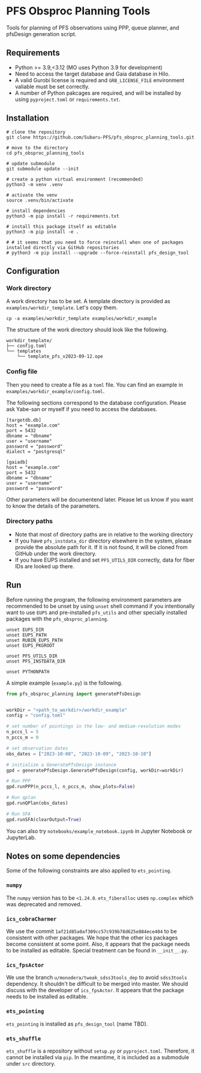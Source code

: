 # PFS Obsproc Planning Tools

Tools for planning of PFS observations using PPP, queue planner, and pfsDesign generation script.

## Requirements

- Python >= 3.9,\<3.12 (MO uses Python 3.9 for development)
- Need to access the target database and Gaia database in Hilo.
- A valid Gurobi license is required and `GRB_LICENSE_FILE` environment valiable must be set correctly.
- A number of Python pakcages are required, and will be installed by using `pyproject.toml` or `requirements.txt`.

## Installation

```shell
# clone the repository
git clone https://github.com/Subaru-PFS/pfs_obsproc_planning_tools.git

# move to the directory
cd pfs_obsproc_planning_tools

# update submodule
git submodule update --init

# create a python virtual environment (recommended)
python3 -m venv .venv

# activate the venv
source .venv/bin/activate

# install dependencies
python3 -m pip install -r requirements.txt

# install this package itself as editable
python3 -m pip install -e .

# # it seems that you need to force reinstall when one of packages installed directly via GitHub repositories
# python3 -m pip install --upgrade --force-reinstall pfs_design_tool
```

## Configuration

### Work directory
A work directory has to be set. A template directory is provided as `examples/workdir_template`. Let's copy them.

```shell
cp -a examples/workdir_template examples/workdir_example
```

The structure of the work directory should look like the following.

```
workdir_template/
├── config.toml
└── templates
    └── template_pfs_v2023-09-12.ope
```

### Config file
Then you need to create a file as a `toml` file. You can find an example in `examples/workdir_example/config.toml`.

The following sections correspond to the database configuration. Please ask Yabe-san or myself if you need to access the databases.

```
[targetdb.db]
host = "example.com"
port = 5432
dbname = "dbname"
user = "username"
password = "password"
dialect = "postgresql"
```

```
[gaiadb]
host = "example.com"
port = 5432
dbname = "dbname"
user = "username"
password = "password"
```

Other parameters will be documentend later. Please let us know if you want to know the details of the parameters.

### Directory paths
- Note that most of directory paths are in relative to the working directory
- If you have `pfs_instdata_dir` directory elsewhere in the system, please provide the absolute path for it. If it is not found, it will be cloned from GitHub under the work directory.
- If you have EUPS installed and set `PFS_UTILS_DIR` correctly, data for fiber IDs are looked up there.


## Run

Before running the program, the following environment parameters are recommended to be unset
by using `unset` shell command if you intentionally want to use `EUPS` and pre-installed `pfs_utils`
and other specially installed packages with the `pfs_obsproc_planning`.

```shell
unset EUPS_DIR
unset EUPS_PATH
unset RUBIN_EUPS_PATH
unset EUPS_PKGROOT

unset PFS_UTILS_DIR
unset PFS_INSTDATA_DIR

unset PYTHONPATH
```

A simple example (`example.py`) is the following.

```python
from pfs_obsproc_planning import generatePfsDesign


workDir = "<path_to_workdir>/workdir_example"
config = "config.toml"

# set number of pointings in the low- and medium-resolution modes
n_pccs_l = 5
n_pccs_m = 0

# set observation dates
obs_dates = ["2023-10-08", "2023-10-09", "2023-10-10"]

# initialize a GeneratePfsDesign instance
gpd = generatePfsDesign.GeneratePfsDesign(config, workDir=workDir)

# Run PPP
gpd.runPPP(n_pccs_l, n_pccs_m, show_plots=False)

# Run qplan
gpd.runQPlan(obs_dates)

# Run SFA
gpd.runSFA(clearOutput=True)
```

You can also try `notebooks/example_notebook.ipynb` in Jupyter Notebook or JupyterLab.


## Notes on some dependencies

Some of the following constraints are also applied to `ets_pointing`.

### `numpy`
The `numpy` version has to be `<1.24.0`. `ets_fiberalloc` uses `np.complex` which was deprecated and removed.

### `ics_cobraCharmer`
We use the commit `1af21d85a0af309cc57c939b78d625e884ece404` to be consistent with other packages. We hope that the other ics packages become consistent at some point. Also, it appears that the package needs to be installed as editable. Special treatment can be found in `__init__.py`.

### `ics_fpsActor`
We use the branch `u/monodera/tweak_sdss3tools_dep` to avoid `sdss3tools` dependency. It shouldn't be difficult to be merged into master. We should discuss with the developer of `ics_fpsActor`. It appears that the package needs to be installed as editable.

### `ets_pointing`

`ets_pointing` is installed as `pfs_design_tool` (name TBD).

### `ets_shuffle`
`ets_shuffle` is a repository without `setup.py` or `pyproject.toml`. Therefore, it cannot be installed via `pip`.  In the meantime, it is included as a submodule under `src` directory.
